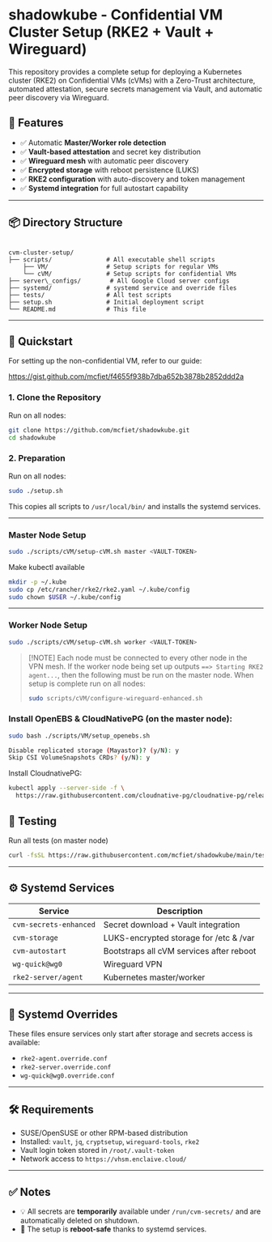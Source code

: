 # shadowkube - Confidential VM Cluster Setup (RKE2 + Vault + Wireguard)

This repository provides a complete setup for deploying a Kubernetes cluster (RKE2) on Confidential VMs (cVMs) with a Zero-Trust architecture, automated attestation, secure secrets management via Vault, and automatic peer discovery via Wireguard.

## 🔐 Features

- ✅ Automatic **Master/Worker role detection**
- ✅ **Vault-based attestation** and secret key distribution
- ✅ **Wireguard mesh** with automatic peer discovery
- ✅ **Encrypted storage** with reboot persistence (LUKS)
- ✅ **RKE2 configuration** with auto-discovery and token management
- ✅ **Systemd integration** for full autostart capability

---

## 📦 Directory Structure

```

cvm-cluster-setup/
├── scripts/               # All executable shell scripts
    ├── VM/                # Setup scripts for regular VMs
    └── cVM/               # Setup scripts for confidential VMs
├── server\_configs/        # All Google Cloud server configs
├── systemd/               # systemd service and override files
├── tests/                 # All test scripts
├── setup.sh               # Initial deployment script
└── README.md              # This file

```

---

## 🚀 Quickstart

For setting up the non-confidential VM, refer to our guide:

https://gist.github.com/mcfiet/f4655f938b7dba652b3878b2852ddd2a

### 1. Clone the Repository

Run on all nodes:

```bash
git clone https://github.com/mcfiet/shadowkube.git
cd shadowkube
```

### 2. Preparation

Run on all nodes:

```bash
sudo ./setup.sh
```

This copies all scripts to `/usr/local/bin/` and installs the systemd services.

---

### Master Node Setup

```bash
sudo ./scripts/cVM/setup-cVM.sh master <VAULT-TOKEN>
```

Make kubectl available
```bash
mkdir -p ~/.kube
sudo cp /etc/rancher/rke2/rke2.yaml ~/.kube/config
sudo chown $USER ~/.kube/config
```

---

### Worker Node Setup

```bash
sudo ./scripts/cVM/setup-cVM.sh worker <VAULT-TOKEN>
```

> \[!NOTE]
> Each node must be connected to every other node in the VPN mesh. If the worker node being set up outputs `==> Starting RKE2 agent...`, then the following must be run on the master node. When setup is complete run on all nodes:
>
> ```bash
> sudo scripts/cVM/configure-wireguard-enhanced.sh
> ```

### Install OpenEBS & CloudNativePG (on the master node):

```bash
sudo bash ./scripts/VM/setup_openebs.sh

Disable replicated storage (Mayastor)? (y/N): y
Skip CSI VolumeSnapshots CRDs? (y/N): y
```

Install CloudnativePG:
```bash
kubectl apply --server-side -f \
  https://raw.githubusercontent.com/cloudnative-pg/cloudnative-pg/release-1.26/releases/cnpg-1.26.0.yaml
```

## 🧪 Testing

Run all tests (on master node)
```bash
curl -fsSL https://raw.githubusercontent.com/mcfiet/shadowkube/main/tests/run_all.sh | bash
```

---

## ⚙️ Systemd Services

| Service                | Description                              |
| ---------------------- | ---------------------------------------- |
| `cvm-secrets-enhanced` | Secret download + Vault integration      |
| `cvm-storage`          | LUKS-encrypted storage for /etc & /var   |
| `cvm-autostart`        | Bootstraps all cVM services after reboot |
| `wg-quick@wg0`         | Wireguard VPN                            |
| `rke2-server/agent`    | Kubernetes master/worker                 |

---

## 📁 Systemd Overrides

These files ensure services only start after storage and secrets access is available:

- `rke2-agent.override.conf`
- `rke2-server.override.conf`
- `wg-quick@wg0.override.conf`

---

## 🛠 Requirements

- SUSE/OpenSUSE or other RPM-based distribution
- Installed: `vault`, `jq`, `cryptsetup`, `wireguard-tools`, `rke2`
- Vault login token stored in `/root/.vault-token`
- Network access to `https://vhsm.enclaive.cloud/`

---

## ✅ Notes

- 💡 All secrets are **temporarily** available under `/run/cvm-secrets/` and are automatically deleted on shutdown.
- 🔁 The setup is **reboot-safe** thanks to systemd services.
